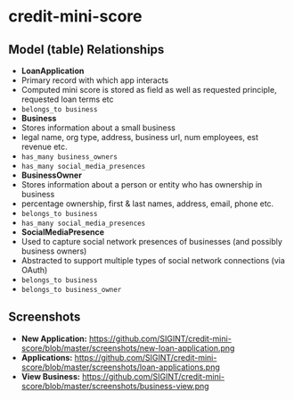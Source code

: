 # credit-mini-score

## Model (table) Relationships
* **LoanApplication**
 * Primary record with which app interacts
 * Computed mini score is stored as field as well as requested principle, requested loan terms etc
 * `belongs_to business`
* **Business** 
 * Stores information about a small business
 * legal name, org type, address, business url, num employees, est revenue etc.
 * `has_many business_owners`
 * `has_many social_media_presences`
* **BusinessOwner**
 * Stores information about a person or entity who has ownership in business
 * percentage ownership, first & last names, address, email, phone etc.
 * `belongs_to business`
 * `has_many social_media_presences`
* **SocialMediaPresence**
 * Used to capture social network presences of businesses (and possibly business owners)
 * Abstracted to support multiple types of social network connections (via OAuth)
 * `belongs_to business`
 * `belongs_to business_owner`
 
## Screenshots
* **New Application:** https://github.com/SIGINT/credit-mini-score/blob/master/screenshots/new-loan-application.png
* **Applications:** https://github.com/SIGINT/credit-mini-score/blob/master/screenshots/loan-applications.png
* **View Business:** https://github.com/SIGINT/credit-mini-score/blob/master/screenshots/business-view.png
